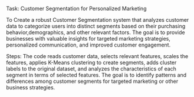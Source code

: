 Task: Customer Segmentation for Personalized Marketing


To Create a robust Customer Segmentation system that analyzes customer data to categorize users into distinct segments based on their purchasing behavior,demographics, and other relevant factors. The goal is to provide businesses with valuable insights for targeted marketing strategies, personalized communication, and improved customer engagement.


Steps: 
The code reads customer data, selects relevant features, scales the features, applies K-Means clustering to create segments, adds cluster labels to the original dataset, and analyzes the characteristics of each segment in terms of selected features. The goal is to identify patterns and differences among customer segments for targeted marketing or other business strategies.

